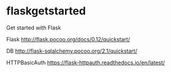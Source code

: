 # flaskgetstarted
Get started with Flask

Flask
http://flask.pocoo.org/docs/0.12/quickstart/

DB
http://flask-sqlalchemy.pocoo.org/2.1/quickstart/

HTTPBasicAuth
https://flask-httpauth.readthedocs.io/en/latest/

